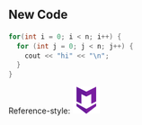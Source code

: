 ## New Code
```c++
for(int i = 0; i < n; i++) {
  for (int j = 0; j < n; j++) {
    cout << "hi" << "\n";
  }
}
```
Reference-style: 
![alt text][logo]

[logo]: https://github.com/adam-p/markdown-here/raw/master/src/common/images/icon48.png
